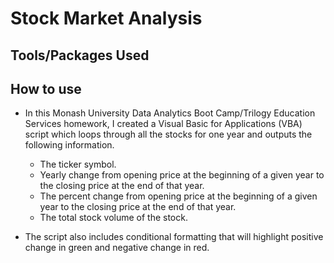 # Stock Market Analysis

## Tools/Packages Used

## How to use


* In this Monash University Data Analytics Boot Camp/Trilogy Education Services homework, I created a Visual Basic for Applications (VBA) script which loops through all the stocks for one year and outputs the following information.

  * The ticker symbol.
  * Yearly change from opening price at the beginning of a given year to the closing price at the end of that year.
  * The percent change from opening price at the beginning of a given year to the closing price at the end of that year.
  * The total stock volume of the stock.
 
* The script also includes conditional formatting that will highlight positive change in green and negative change in red.
